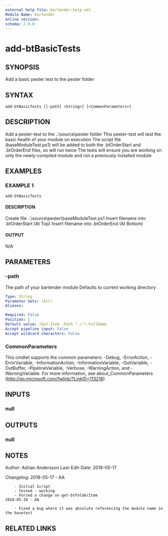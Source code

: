 ```yaml
---
external help file: bartender-help.xml
Module Name: bartender
online version:
schema: 2.0.0
---
```


# add-btBasicTests

## SYNOPSIS
Add a basic pester test to the pester folder

## SYNTAX

```
add-btBasicTests [[-path] <String>] [<CommonParameters>]
```

## DESCRIPTION
Add a pester-test to the ..\source\pester folder
This pester-test will test the basic health of your module on execution
The script file (baseModuleTest.ps1) will be added to both the .btOrderStart and .btOrderEnd files, so will run twice
The tests will ensure you are working on only the newly-compiled module and not a previously installed module

## EXAMPLES

### EXAMPLE 1
```
add-btBasicTests
```

#### DESCRIPTION
Create file ..\source\pester\baseModuleTest.ps1
Insert filename into .btOrderStart (At Top)
Insert filename into .btOrderEnd (At Bottom)


#### OUTPUT
N/A

## PARAMETERS

### -path
The path of your bartender module
Defaults to current working directory

```yaml
Type: String
Parameter Sets: (All)
Aliases:

Required: False
Position: 1
Default value: (Get-Item -Path ".\").FullName
Accept pipeline input: False
Accept wildcard characters: False
```

### CommonParameters
This cmdlet supports the common parameters: -Debug, -ErrorAction, -ErrorVariable, -InformationAction, -InformationVariable, -OutVariable, -OutBuffer, -PipelineVariable, -Verbose, -WarningAction, and -WarningVariable.
For more information, see about_CommonParameters (http://go.microsoft.com/fwlink/?LinkID=113216).

## INPUTS

### null
## OUTPUTS

### null
## NOTES
Author: Adrian Andersson
Last-Edit-Date: 2018-05-17


Changelog:
    2018-05-17 - AA
        
        - Initial Script
        - Tested - working
        - Forced a change on get-btFolderItem
    2018-05-18 - AA
        
        - Fixed a bug where it was absolute referencing the module name in the basetest

## RELATED LINKS
